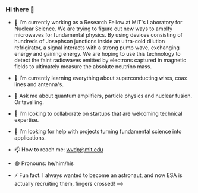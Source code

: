 ### Hi there 👋

- 🔭 I’m currently working as a Research Fellow at MIT's Laboratory for Nuclear Science. We are trying to figure out new ways to amplfy microwaves for fundamental physics. By using devices consisting of hundreds of Josephson junctions inside an ultra-cold dilution refrigirator, a signal interacts with a strong pump wave, exchanging energy and gaining energy. We are hoping to use this technology to detect the faint radiowaves emitted by electrons captured in magnetic fields to ultimately measure the absolute neutrino mass. 

- 🌱 I’m currently learning everything about superconducting wires, coax lines and antenna's.
- 💬 Ask me about quantum amplifiers, particle physics and nuclear fusion. Or tavelling.
- 👯 I’m looking to collaborate on startups that are welcoming technical expertise.
- 🤔 I’m looking for help with projects turning fundamental science into applications.
- 📫 How to reach me: wvdp@mit.edu
- 😄 Pronouns: he/him/his
- ⚡ Fun fact: I always wanted to become an astronaut, and now ESA is actually recruiting them, fingers crossed!
-->

